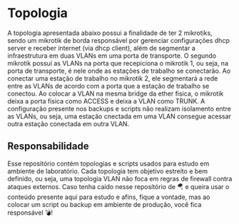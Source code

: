 # Topologia
A topologia apresentada abaixo possui a finalidade de ter 2 mikrotiks, sendo um mikrotik de borda responsável por gerenciar configurações
dhcp server e receber internet (via dhcp client), além de segmentar a infraestrutura em duas VLANs em uma porta de transporte.
O segundo mikrotik possuí as VLANs na porta que recepiciona o mikrotik 1, ou seja, na porta de transporte, é nele onde as estações de trabalho se conectarão.
Ao conectar uma estação de trabalho no mikrotik 2, ele segmentará a rede entre as VLANs de acordo com a porta que a estação de trabalho se conectou.
Ao colocar a VLAN na mesma bridge da ether fisica, o mikrotik deixa a porta fisica como ACCESS e deixa a VLAN como TRUNK.
A configuração presente nos backups e scripts não realizam isolamento entre as VLANs, ou seja, uma estação cnectada em uma VLAN consegue acessar outra estação conectada em outra VLAN.


## Responsabilidade 
Esse repositório contém topologias e scripts usados para estudo em ambiente de laboratório. 
Cada topologia tem objetivo estreito e bem definido, ou seja, uma topologia VLAN não foca em regras
de firewall contra ataques externos. Caso tenha caído nesse reposítório de :parachute: e queira usar o conteúdo presente aqui
para estudo e afins, fique a vontade, mas ao colocar um script ou backup em ambiente de produção, você fica responsável :bomb:! 


